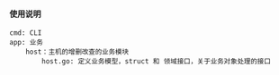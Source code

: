 #### 使用说明

```
cmd: CLI
app: 业务
    host：主机的增删改查的业务模块
        host.go: 定义业务模型，struct 和 领域接口，关于业务对象处理的接口
```